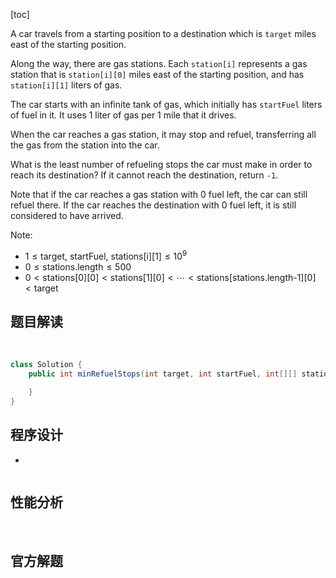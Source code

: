 [toc]

A car travels from a starting position to a destination which is `target` miles east of the starting position.

Along the way, there are gas stations.  Each `station[i]` represents a gas station that is `station[i][0]` miles east of the starting position, and has `station[i][1]` liters of gas.

The car starts with an infinite tank of gas, which initially has `startFuel` liters of fuel in it.  It uses 1 liter of gas per 1 mile that it drives.

When the car reaches a gas station, it may stop and refuel, transferring all the gas from the station into the car.

What is the least number of refueling stops the car must make in order to reach its destination?  If it cannot reach the destination, return `-1`.

Note that if the car reaches a gas station with 0 fuel left, the car can still refuel there.  If the car reaches the destination with 0 fuel left, it is still considered to have arrived.



Note:

* $1 \le \text{target, startFuel, stations[i][1]} \le 10^9$
* $0 \le \text{stations.length} \le 500$
* $0 < \text{stations[0][0]} < \text{stations[1][0]} < \cdots < \text{stations[stations.length-1][0]} < \text{target}$



## 题目解读

&emsp;

```java
class Solution {
    public int minRefuelStops(int target, int startFuel, int[][] stations) {

    }
}
```

## 程序设计

* 

```java

```

## 性能分析

&emsp;



## 官方解题

&emsp;